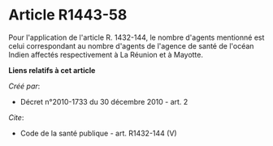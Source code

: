 # Article R1443-58

Pour l'application de l'article R. 1432-144, le nombre d'agents mentionné est celui correspondant au nombre d'agents de
l'agence de santé de l'océan Indien affectés respectivement à La Réunion et à Mayotte.

**Liens relatifs à cet article**

_Créé par_:

  - Décret n°2010-1733 du 30 décembre 2010 - art. 2

_Cite_:

  - Code de la santé publique - art. R1432-144 (V)
